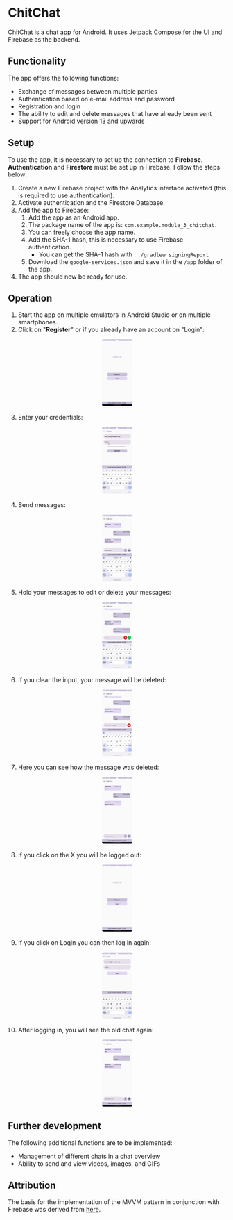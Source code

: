 # ChitChat

ChitChat is a chat app for Android. It uses Jetpack Compose for the UI and Firebase as the backend.

## Functionality

The app offers the following functions:

- Exchange of messages between multiple parties
- Authentication based on e-mail address and password
- Registration and login
- The ability to edit and delete messages that have already been sent
- Support for Android version 13 and upwards

## Setup

To use the app, it is necessary to set up the connection to **Firebase**. **Authentication** and **Firestore** must be set up in Firebase. Follow the steps below:

1. Create a new Firebase project with the Analytics interface activated (this is required to use authentication).
2. Activate authentication and the Firestore Database.
3. Add the app to Firebase:
   1. Add the app as an Android app.
   2. The package name of the app is: `com.example.module_3_chitchat.`
   3. You can freely choose the app name.
   4. Add the SHA-1 hash, this is necessary to use Firebase authentication. 
      - You can get the SHA-1 hash with : `./gradlew signingReport` 
   5. Download the `google-services.json` and save it in the `/app` folder of the app.
4. The app should now be ready for use.

## Operation

1. Start the app on multiple emulators in Android Studio or on multiple smartphones.
2. Click on "**Register**" or if you already have an account on "Login":

<p align="center">
	<img src="./README.assets/01.png" alt="01" style="zoom:15%;" />
</p>

3. Enter your credentials:

<p align="center">
	<img src="./README.assets/02.png" alt="02" style="zoom:15%;" />
</p>

4. Send messages:

<p align="center">
<img src="./README.assets/03.png" alt="03" style="zoom:15%;" />
</p>

5. Hold your messages to edit or delete your messages:
<p align="center">
	<img src="./README.assets/04.png" alt="04" style="zoom:15%;" />
</p>

6. If you clear the input, your message will be deleted:

<p align="center">
	<img src="./README.assets/05.png" alt="05" style="zoom:15%;" />
</p>

7. Here you can see how the message was deleted:

<p align="center">
	<img src="./README.assets/06.png" alt="06" style="zoom:15%;" />
</p>

8. If you click on the X you will be logged out:

<p align="center">
	<img src="./README.assets/07.png" alt="07" style="zoom:15%;" />
</p>

9. If you click on Login you can then log in again:

<p align="center">
	<img src="./README.assets/08.png" alt="08" style="zoom:15%;" />
</p>

10. After logging in, you will see the old chat again:

<p align="center">
	<img src="./README.assets/09.png" alt="09" style="zoom:15%;" />
</p>

## Further development

The following additional functions are to be implemented:

- Management of different chats in a chat overview
- Ability to send and view videos, images, and GIFs

## Attribution

The basis for the implementation of the MVVM pattern in conjunction with Firebase was derived from [here](https://github.com/pradyotprksh/development_learning/tree/main/android/FlashChat).

